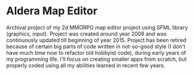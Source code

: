 # Aldera Map Editor
Archival project of my 2d MMORPG map editor project using SFML library (graphics, input). Project was created around year 2008 and was continuously updated till beginning of year 2015. Project has been retired because of certain big parts of code written in not-so-good style (I don't have much time now to refactor old hobbyist code), during early years of my programming life. I'll focus on creating smaller apps from scratch, but properly coded using all my abilities learned in recent few years.
